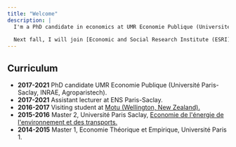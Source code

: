 ```yaml
---
title: "Welcome"
description: |
  I'm a PhD candidate in economics at UMR Economie Publique (Université Paris-Saclay, INRAE, Agroparistech). I am also an assistant lecturer (ATER) at the Social Sciences department of ENS Paris-Saclay. I work on economic issues related to climate change, from both a mitigation and an adaptation perspective and with a focus on the implications for agriculture.
  
  Next fall, I will join [Economic and Social Research Institute (ESRI)](https://www.esri.ie/) in Dublin, Ireland, as a postdoctoral research fellow.
---
```


## Curriculum
* **2017-2021** PhD candidate UMR Economie Publique (Université Paris-Saclay, INRAE, Agroparistech).
* **2017-2021** Assistant lecturer at ENS Paris-Saclay.
* **2016-2017** Visiting student at [Motu (Wellington, New Zealand).](https://www.motu.nz/)
* **2015-2016** Master 2, Université Paris Saclay, [Economie de l'énergie de l'environnement et des transports.](https://www.universite-paris-saclay.fr/en/education/master/environmental-energy-and-transport-economics/m2-economie-du-developpement-durable-et-de-lenvironnement)
* **2014-2015** Master 1, Economie Théorique et Empirique, Université Paris 1.



```{.r .distill-force-highlighting-css}
```
